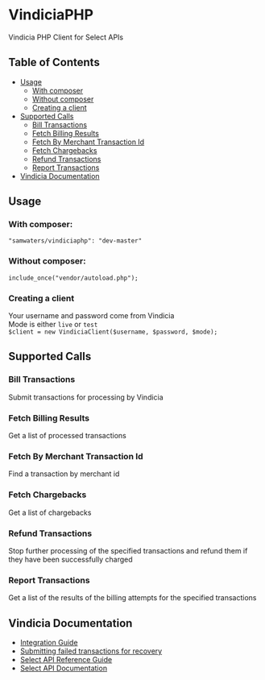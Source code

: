 # VindiciaPHP
Vindicia PHP Client for Select APIs  

## Table of Contents
- [Usage](#usage)
    - [With composer](#composer)
    - [Without composer](#nocomposer)
    - [Creating a client](#client)
- [Supported Calls](#calls)
    - [Bill Transactions](#billTransactions)
    - [Fetch Billing Results](#fetchBillingResults)
    - [Fetch By Merchant Transaction Id](#fetchByMerchantTransactionId)
    - [Fetch Chargebacks](#fetchChargebacks)
    - [Refund Transactions](#refundTransactions)
    - [Report Transactions](#reportTransactions)
- [Vindicia Documentation](#docs)
<a name="usage"></a>
## Usage
<a name="composer"></a>
### With composer:
`"samwaters/vindiciaphp": "dev-master"`
<a name="nocomposer"></a>
### Without composer:
`include_once("vendor/autoload.php");`
<a name="client"></a>
### Creating a client
Your username and password come from Vindicia  
Mode is either `live` or `test`  
`$client = new VindiciaClient($username, $password, $mode);`

<a name="calls"></a>
## Supported Calls
<a name="billTransactions"></a>
### Bill Transactions
Submit transactions for processing by Vindicia

<a name="fetchBillingResults"></a>
### Fetch Billing Results
Get a list of processed transactions

<a name="fetchByMerchantTransactionId"></a>
### Fetch By Merchant Transaction Id
Find a transaction by merchant id

<a name="fetchChargebacks"></a>
### Fetch Chargebacks
Get a list of chargebacks

<a name="refundTransactions"></a>
### Refund Transactions
Stop further processing of the specified transactions and refund them if they have been successfully charged

<a name="reportTransactions"></a>
### Report Transactions
Get a list of the results of the billing attempts for the specified transactions

<a name="docs"></a>
## Vindicia Documentation
- [Integration Guide](https://knowledge.vindicia.com/APIs/Implementation_Support/Deployment_Use_Cases/Reference/Integrating_with_Vindicia_Select)
- [Submitting failed transactions for recovery](https://knowledge.vindicia.com/APIs/Implementation_Support/Deployment_Use_Cases/Index/Submit_Failed_Transactions_for_recovery)
- [Select API Reference Guide](https://www.vindicia.com/documents/VindiciaSelect10/Default.htm)
- [Select API Documentation](http://developer.vindicia.com/docs/soap/Select.html?ver=1.1)
